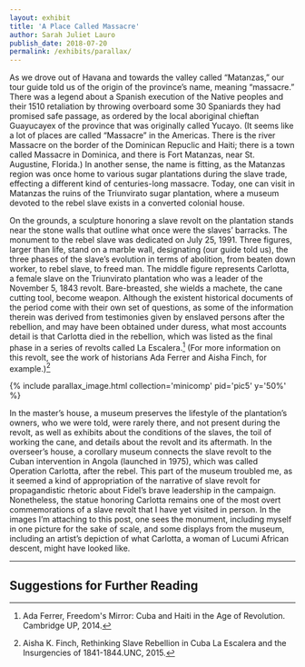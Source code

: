 ```yaml
---
layout: exhibit
title: 'A Place Called Massacre'
author: Sarah Juliet Lauro
publish_date: 2018-07-20
permalink: /exhibits/parallax/
---
```


As we drove out of Havana and towards the valley called “Matanzas,” our tour guide told us of the origin of the province’s name, meaning “massacre.” There was a legend about a Spanish execution of the Native peoples and their 1510 retaliation by throwing overboard some 30 Spaniards they had promised safe passage, as ordered by the local aboriginal chieftan Guayucayex of the province that was originally called Yucayo. (It seems like a lot of places are called “Massacre” in the Americas. There is the river Massacre on the border of the Dominican Repuclic and Haiti; there is a town called Massacre in Dominica, and there is Fort Matanzas, near St. Augustine, Florida.) In another sense, the name is fitting, as the Matanzas region was once home to various sugar plantations during the slave trade, effecting a different kind of centuries-long massacre. Today, one can visit in Matanzas the ruins of the Triunvirato sugar plantation, where a museum devoted to the rebel slave exists in a converted colonial house. 

On the grounds, a sculpture honoring a slave revolt on the plantation stands near the stone walls that outline what once were the slaves’ barracks. The monument to the rebel slave was dedicated on July 25, 1991. Three figures, larger than life, stand on a marble wall, designating (our guide told us), the three phases of the slave’s evolution in terms of abolition, from beaten down worker, to rebel slave, to freed man. The middle figure represents Carlotta, a female slave on the Triunvirato plantation who was a leader of the November 5, 1843 revolt. Bare-breasted, she wields a machete, the cane cutting tool, become weapon. Although the existent historical documents of the period come with their own set of questions, as some of the information therein was derived from testimonies given by enslaved persons after the rebellion, and may have been obtained under duress, what most accounts detail is that Carlotta died in the rebellion, which was listed as the final phase in a series of revolts called La Escalera.[^1] (For more information on this revolt, see the work of historians Ada Ferrer and Aisha Finch, for example.)[^2] 

{% include parallax_image.html collection='minicomp' pid='pic5' y='50%' %}

In the master’s house, a museum preserves the lifestyle of the plantation’s owners, who we were told, were rarely there, and not present during the revolt, as well as exhibits about the conditions of the slaves, the toil of working the cane, and details about the revolt and its aftermath. In the overseer’s house, a corollary museum connects the slave revolt to the Cuban intervention in Angola (launched in 1975), which was called Operation Carlotta, after the rebel. This part of the museum troubled me, as it seemed a kind of appropriation of the narrative of slave revolt for propagandistic rhetoric about Fidel’s brave leadership in the campaign. Nonetheless, the statue honoring Carlotta remains one of the most overt commemorations of a slave revolt that I have yet visited in person. In the images I’m attaching to this post, one sees the monument, including myself in one picture for the sake of scale, and some displays from the museum, including an artist’s depiction of what Carlotta, a woman of Lucumi African descent, might have looked like.


  
---

## Suggestions for Further Reading

[^1]: Ada Ferrer, Freedom's Mirror: Cuba and Haiti in the Age of Revolution. Cambridge UP, 2014.

[^2]: Aisha K. Finch, Rethinking Slave Rebellion in Cuba La Escalera and the Insurgencies of 1841-1844.UNC, 2015.